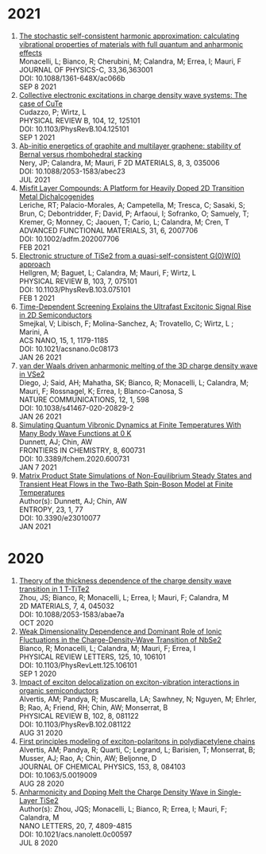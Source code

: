 # 2021
1. [The stochastic self-consistent harmonic approximation: calculating vibrational properties of materials with full quantum and anharmonic effects](https://arxiv.org/abs/2103.03973)  
Monacelli, L; Bianco, R; Cherubini, M; Calandra, M; Errea, I; Mauri, F  
JOURNAL OF PHYSICS-C, 33,36,363001  
DOI: 10.1088/1361-648X/ac066b  
SEP 8 2021  
2. [Collective electronic excitations in charge density wave systems: The case of CuTe](link)  
Cudazzo, P; Wirtz, L  
PHYSICAL REVIEW B, 104, 12, 125101  
DOI: 10.1103/PhysRevB.104.125101  
SEP 1 2021  
3. [Ab-initio energetics of graphite and multilayer graphene: stability of Bernal versus rhombohedral stacking](link)  
Nery, JP; Calandra, M; Mauri, F 
2D MATERIALS, 8, 3, 035006  
DOI: 10.1088/2053-1583/abec23  
JUL 2021 
4. [Misfit Layer Compounds: A Platform for Heavily Doped 2D Transition Metal Dichalcogenides](link)      
Leriche, RT; Palacio-Morales, A; Campetella, M; Tresca, C; Sasaki, S; Brun, C; Debontridder, F; David, P; Arfaoui, I; Sofranko, O; Samuely, T; Kremer, G; Monney, C; Jaouen, T; Cario, L; Calandra, M; Cren, T      
ADVANCED FUNCTIONAL MATERIALS, 31, 6, 2007706  
DOI: 10.1002/adfm.202007706  
FEB 2021  
5. [Electronic structure of TiSe2 from a quasi-self-consistent G(0)W(0) approach](link)  
Hellgren, M; Baguet, L; Calandra, M; Mauri, F; Wirtz, L   
PHYSICAL REVIEW B, 103, 7, 075101  
DOI: 10.1103/PhysRevB.103.075101  
FEB 1 2021  
6. [Time-Dependent Screening Explains the Ultrafast Excitonic Signal Rise in 2D Semiconductors](link)  
Smejkal, V; Libisch, F; Molina-Sanchez, A; Trovatello, C; Wirtz, L ; Marini, A  
ACS NANO, 15, 1, 1179-1185  
DOI: 10.1021/acsnano.0c08173  
JAN 26 2021 
7. [van der Waals driven anharmonic melting of the 3D charge density wave in VSe2](link)  
Diego, J; Said, AH; Mahatha, SK; Bianco, R; Monacelli, L; Calandra, M; Mauri, F; Rossnagel, K; Errea, I; Blanco-Canosa, S  
NATURE COMMUNICATIONS, 12, 1, 598  
DOI: 10.1038/s41467-020-20829-2  
JAN 26 2021  
8. [Simulating Quantum Vibronic Dynamics at Finite Temperatures With Many Body Wave Functions at 0 K](link)  
Dunnett, AJ; Chin, AW  
FRONTIERS IN CHEMISTRY, 8, 600731  
DOI: 10.3389/fchem.2020.600731  
JAN 7 2021
9. [Matrix Product State Simulations of Non-Equilibrium Steady States and Transient Heat Flows in the Two-Bath Spin-Boson Model at Finite Temperatures](link)    
Author(s): Dunnett, AJ; Chin, AW   
ENTROPY, 23, 1, 77  
DOI: 10.3390/e23010077  
JAN 2021  

# 2020

1. [Theory of the thickness dependence of the charge density wave transition in 1 T-TiTe2](link)  
Zhou, JS; Bianco, R; Monacelli, L; Errea, I; Mauri, F; Calandra, M    
2D MATERIALS, 7, 4, 045032  
DOI: 10.1088/2053-1583/abae7a  
OCT 2020  
2. [Weak Dimensionality Dependence and Dominant Role of Ionic Fluctuations in the Charge-Density-Wave Transition of NbSe2](link)      
Bianco, R; Monacelli, L; Calandra, M; Mauri, F; Errea, I    
PHYSICAL REVIEW LETTERS, 125, 10, 106101  
DOI: 10.1103/PhysRevLett.125.106101  
SEP 1 2020  
3. [Impact of exciton delocalization on exciton-vibration interactions in organic semiconductors](link)    
Alvertis, AM; Pandya, R; Muscarella, LA; Sawhney, N; Nguyen, M; Ehrler, B; Rao, A; Friend, RH; Chin, AW; Monserrat, B    
PHYSICAL REVIEW B, 102, 8, 081122  
DOI: 10.1103/PhysRevB.102.081122  
AUG 31 2020  
4. [First principles modeling of exciton-polaritons in polydiacetylene chains](link)    
Alvertis, AM; Pandya, R; Quarti, C; Legrand, L; Barisien, T; Monserrat, B; Musser, AJ; Rao, A; Chin, AW; Beljonne, D  
JOURNAL OF CHEMICAL PHYSICS, 153, 8, 084103  
DOI: 10.1063/5.0019009  
AUG 28 2020  
5. [Anharmonicity and Doping Melt the Charge Density Wave in Single-Layer TiSe2](link)  
Author(s): Zhou, JQS; Monacelli, L; Bianco, R; Errea, I; Mauri, F; Calandra, M  
NANO LETTERS, 20, 7, 4809-4815  
DOI: 10.1021/acs.nanolett.0c00597  
JUL 8 2020  





  



